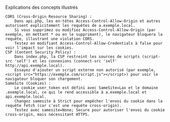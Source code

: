 Explications des concepts illustrés

    CORS (Cross-Origin Resource Sharing) :
        Dans api.php, les en-têtes Access-Control-Allow-Origin et autres autorisent explicitement les requêtes de a.exemple.local.
        Si vous supprimez ou modifiez Access-Control-Allow-Origin (par exemple, en mettant * ou en le supprimant), le navigateur bloquera la requête, illustrant une violation CORS.
        Testez en modifiant Access-Control-Allow-Credentials à false pour voir l'impact sur les cookies.
    CSP (Content Security Policy) :
        Dans index.php, la CSP restreint les sources de scripts (script-src 'self') et les connexions (connect-src 'self' http://api.exemple.local).
        Essayez d'ajouter un script externe non autorisé (par exemple, <script src="https://exemple.com/script.js"></script>) pour voir le navigateur bloquer son chargement.
    SameSite (Cookies) :
        Le cookie user_token est défini avec SameSite=Lax et le domaine .exemple.local, ce qui le rend accessible à a.exemple.local et api.exemple.local.
        Changez samesite à Strict pour empêcher l'envoi du cookie dans la requête fetch (car c'est une requête cross-origin).
        Testez avec samesite=None; Secure pour autoriser l'envoi du cookie cross-origin, mais nécessitant HTTPS.
